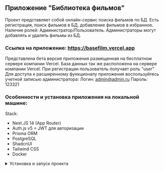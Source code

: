 ## Приложение "Библиотека фильмов"

Проект представляет собой онлайн-сервис поиска фильмов по БД. 
Есть регистрация, поиск фильмов в БД, добавление фильмов в избранное.
Наличие ролей: Администратор/Пользователь. Администраторы могут добавлять и удалять фильмы из БД.

### Ссылка на приложение: https://basefilm.vercel.app
Представлена бета версия приложения размещенная на бесплатном сервере компании Vercel. База данных так же расположена на сервере компании Vercel.
При регистрации пользователь получает роль "user"
Для доступа к расширенному функционалу приложения воспользуйтесь учетной записью администратора: 
Логин: admin@admin.ru
Пароль: 123321

### Особенности и установка приложения на локальной машине:

<summary>Stack:</summary>

-	Next.JS 14 (App Router)
-	Auth.js v5 + JWT для авторизации
-	Prisma ORM
-	PostgreSQL
-	ShadcnUI
-	Tailwind CSS
- Docker


<details>
  
<summary>Установка и запуск проекта</summary>



* Клонировать репозиторий и перейти в него в командной строке:
```
git clone git@github.com:energetikk/Movies_list.git
```
* Установить зависимости:
```
npm install
```
* Сгенерируйте секретный ключ командой:
```
npx auth secret
```
* В корне проекта создать файл .env и скопировать туда этот текст:
```
DATABASE_URL="postgresql://postgres:postgres@localhost:5432/postgresdata"
```
* Сгененрируйте уникальный ключ для Auth командой:
```
npx auth secret
```
* Запустить базу данныхх в Docker-контейнере командой:
```
docker-compose up -d --build
```
* Для переноса и формирования таблиц БД запустить последовательно 2 команды:
```
npx prisma generate
```
```
npx prisma db push
```
* Для отображения графического интерфейса БД запустите команду:
```
npx prisma studio
```
Интерфейс БД будет доступен по адресу http://localhost:5555/ в дальнейшем через него можно изменить роль Пользователя на Администратора 
* Запустите проект в режиме разработки командой:
```
npm run dev
```
* Приложение откроется по ссылке:
http://localhost:3000/

* Запуск проекта в режиме продакшн командой:
```
npm run build
```
далее откройте билд проекта командой:
```
npm run start
```

</details>
